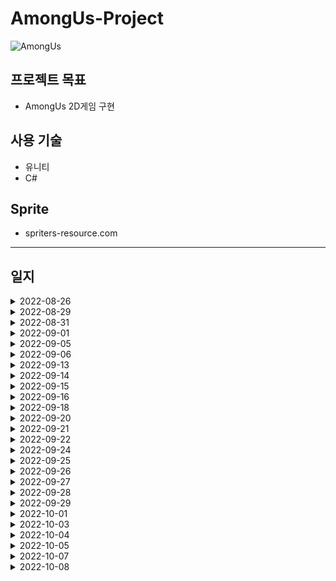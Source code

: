 # AmongUs-Project

![AmongUs](https://user-images.githubusercontent.com/61501112/193694456-c481c254-5c18-45c3-b1b9-a1e92b14f813.jpg)

## 프로젝트 목표
- AmongUs 2D게임 구현

## 사용 기술
- 유니티
- C#

## Sprite
- spriters-resource.com

---

## 일지

<details>
 <summary>2022-08-26</summary>
 
**1. UI setting**
- 해상도 설정 : Canvas Scaler > Scale With Screen Size 설정후 해상도에 맞게 설정
 
 ---
 
</details>
 
<details>
  <summary>2022-08-29</summary>
 
  **1. Quit, Online button 구현**
 
 ---
 
</details>
 
<details>
 <summary>2022-08-31</summary>
 
 **MainMenu 화면에 별, 캐릭터가 자유롭게 움직이도록 구현**
    
 **1. Particle 시스템 구현**
 - Prewarm : 게임이 시작되는 순간에 처음 생성되는 위치부터 파티클을 생성하지 않고 미리 계산하여 파티클을 자연스럽게 배치해주는 역할이다.
 - Emission > Rate over Time : 파티클의 개수 수정 가능.
    
 **2. Shader 그래프 구현**
 - 셰이더 그래프에서 _MainTex라는 이름 사용시 Renderer 계열 컴포넌트에서 사용하는 텍스처들을 자동으로 가져와준다.
 - 오류 : 이름을 _MainTex라고 해도 오류가 났는데, 셰이더그래프에서 이름이랑 Reference도 똑같이 바꿔줘야 한다.
 
 ---
 
</details>
 
<details>
 <summary>2022-09-01</summary>
 
 **1. Online UI 구현**
 - 각 오브젝트들을 정렬할 때 Horizontal Layout Group, Content Size Fitter 컴포넌트를 추가해 구성해주면 정렬이 깔끔히 된다.
 - 하다가 응답없어서 껏다가 키니까 Hierarchy창 다 초기화됨, 저장 프로젝트 파일이 없음...  
 
 ---
 
</details>
 
<details>
 <summary>2022-09-05</summary>
 
 **1. Online UI 구현**
 - 닉네임이 비어있을 때 (흔들림) 애니메이션 구현
    
 **2. Create Room UI 구현**
 - Interactable : 버튼 기능의 활성화/비활성화 기능을 가지며, SetActive 처럼 쓰인다.
 - GetComponentInChildren : 자식 오브젝트의 컴포넌트를 가져온다.
    
 **3. Online & Create Room UI 연결**
 
 ---
 
</details>
 
<details>
 <summary>2022-09-06</summary>
 
 **Mirror & NetWork Settings**
 **1. Network Room Manager** : ( Offline Scene > Game Room Scene > Gameplay Scene ) 처럼 3단 구조로 씬을 관리하면서 네트워크 통신에 도움을 주는 클래스이다.
 - Offline : 게임 네트워크에 접속하지 않은 씬
 - Room Player Prefab : 게임 대기실에 입장한 플레이어의 오브젝트
 ![Scene 구조](https://user-images.githubusercontent.com/61501112/188642700-2486399a-f4ae-4536-aaf0-99e9c6a58ea3.JPG)
 - Room Manager가 Room Player 프리팹을 인스턴스화 해서 플레이어에게 할당해주고 이 오브젝트를 통해 통신하게 되는 구조이다.
 ![Scene 구조1](https://user-images.githubusercontent.com/61501112/188642719-13678821-1355-48e0-a7e2-e12c472e8f3c.JPG)
 - Room Player Prefab : 게임 시작 전 게임대기실에서 플레이어가 서버와 상호작용을하기 위함.
 - Player Prefab : 게임 시작 후 Gameplay Scene에서 서버와 상호작용을 한다.
 
 ---
 
</details>
 
<details>
 <summary>2022-09-13</summary>
 
 1. 다른 플레이어가 접속하는 기능 구현
 2. 게임 룸 구현
 - 썼던 애니메이션을 재활용 하려면 게임 오브젝트 이름이 같아야 한다.
 - 호스트가 방을 나갔을 때 호스트를 다른 클라이언트에 넘겨줘야하는 기능 (호스트 마이그레이션)을 구현해야한다.
 
 ---
 
</details>
 
<details>
 <summary>2022-09-14</summary>
 
 **1. Hierarchy창 다 초기화되는 이유를 찾음. Project만 저장하는게 아니고 Scene도 따로 저장해야 된다.**
 
 **2. Editor에서 재생시킨 object rotation보다 빌드 된 게임에서 object rotation이 더 빠르게 도는 버그를 해결함.**
 - Update() method 내에서 회전력을 주는게 아니고 FixedUpdate()에서 회전력을 줘야 한다.
 - 이유 : Update()는 매 프레임마다 호출하게 되고, FIxedUpdate()는 Fixed Timestep에 설정된 값에 따라 일정한 간격으로 호출하게 된다.   
 그래서 각 CPU에 따라 초당 처리되는 프레임이 많거나 적을 수 있기 때문이다.
 - https://forum.unity.com/threads/rotation-speed-different-in-standalone-build.883579/
 
 ---
 
</details>
 
<details>
 <summary>2022-09-15</summary>
 
 **1. 게임 대기실 캐릭터 조작 및 동기화**
 - 캐릭터에 network transform component 추가 : transform 동기화 기능 컴포넌트
 - Client Authority 체크 : 각 클라이언트에게 동기화 권한 부여
 - Sync Interval : 동기화 반응속도 (값이 작아지면 초당 동기화 회수가 많아져 반응속도는 빨라지지만 그만큼 데이터 소모량이 커진다)
 
 ```
 //Vector3.ClampMagnitude(Vector3 vector, float maxLength);
 //만약 Vector3 값이 (30f, 10f, 3f)이고 maxLength값이 5이면 ClampMagnitude로 인해
 //Vector3 값은 (5f, 5f, 3f)로 바뀌게 된다.
 dir = Vector3.ClampMagnitude(new Vector3(Input.GetAxis("Horizontal"), Input.GetAxis("Vertical"), 0f), 1f);
 ```
 
 ---
 
 </details>
 
 <details>
 <summary>2022-09-16</summary>
 
 **1. 캐릭터 애니메이션**
 - 캐릭터에 network animator component :  animtor 프로퍼티에 Animator 컴포넌트 할당
 - network animator component : 네트워크를 통해 animation 동기화 역할 component
 - 캐릭터 Flip이 안됐던 이유 : Sync Scale 체크해야 됨, LocalScale로 Flip을 했기 때문에
 
 **2. 캐릭터 스폰**
 ```
 //인스턴스화
 Instantiate(GameObject prefab, Vector3 position, Quaternion rotation)
 ```
 
 **3. 다른 클래스 함수 가져오는 방법**
 ```
 //SpawnPositions 클래스의 GetSpawnPosition함수의 반환 Vector3 포지션 값을 가져온다
 Vector3 spawnPos = FindObjectOfType<SpawnPositions>().GetSpawnPosition();
 ```
 
 **4. 애니메이션 add Event 오류**
 **animation event has no function name specified**   
 - 애니메이션에 추가된 event가 설정되어 있지 않아서 생가는 오류 메세지
 
 **5. 캐릭터 충돌**
 - 각 오브젝트마다 Collider추가
 - 캐릭터끼리 충돌 안하게 : Player Layer 추가 > Project Settings 에서 Physics 2D Layer Collision Matrix 에서 플레이어끼리 체크 해제 후 원하는 오브젝트를 Player Layer로 설정
 
 **6. 오브젝트 정렬**
 - Lerp 에 대해 공부하기 (선형보간)
 - Sorting Order에 대해 공부하기
 
 ---
 
 </details>
 
 <details>
 <summary>2022-09-18</summary>
 
 **1. 선형보간(Lerp)을 통한 SortingOrder(Order in Layer)를 완벽히 이해함**
 - SpriteSorter, SortingSprite Scripts에 주석
 ---
 
</details>
 
 <details>
 <summary>2022-09-20</summary>
 
 **1. 캐릭터 입장시 자동 색상 구현**
 - Command Attribute : Mirror API 제공, 클라이언트에서 함수 실행 시 서버에서 함수 동작, **함수이름 앞 Cmd를 접두사로 써야한다.**
 - SyncVar hook 기능 :
 - singleton :
 - 색상 선택 기능 구현 다시학습
 
 **2. 캐릭터 색상 선택 UI 구현**
 - get/set Property : **정보은닉** 목적으로 private 변수를 외부에서 불러오기 위해 쓰인다.
 - 예시 :
 ```
 class Person
 {
  private string age; // field
  public string Age   // property
   {
    get { return age; }
    set { age = value; }
   }
 }
```

 ---
 
</details>

 <details>
 <summary>2022-09-21</summary>
 
 **1. 거리에 따른 상호작용 가능한 오브젝트 셰이더 구현**
 
 **2. 캐릭터 색상 선택 Customize UI 구현**
 
 ps. Scene만 잘 저장하고 불러오면 문제 안된다.   
 
 ---
 
</details>

 <details>
 <summary>2022-09-22</summary>
 
 **1. 색상 선택 UI에서 클라이언트가 접속시 업데이트가 안되는 버그 잡기**
 
 **2. 스폰 위지 Flip 버그 잡기**
 
 ---
 
</details>

 <details>
 <summary>2022-09-24</summary>
 
 **1. 게임 규칙 UI 배치**
 - 스크롤뷰에서 목록이 많이 있으면 Viewport의 Mask 컴포넌트를 꺼서 작업하면 편리함.
 
 ---
 
</details>

<details>
 <summary>2022-09-25</summary>
 
 **1. 중앙 하단 플레이어 인원 Text 구현**
 
 **2. 플레이어 닉네임 표시 구현**
 - 각 캐릭터마다 캔버스를 가지도록 구현
 - OnlineUI의 ```PlayerSettings.nickname = nicknameInputField.text;``` > AmongUsRoomPlayer의 ```CmdSetNickname(string nick)``` > CharacterMover의 nickname으로 전달
 
 **3. 게임 시작 버튼 구현**
 
 ---
 
 </details>
 
 <details>
 <summary>2022-09-26</summary>
 
 **1. 게임 맵 구현**
 - 스프라이트 시퀀스 애니메이션 : 스프라이트 이미지를 교체하는 방식의 애니메이션
 - Weapon, O2, Navigation 맵, 애니메이션 구현
 
 ---
 
</details>

 <details>
 <summary>2022-09-27</summary>
 
 **1. 게임 맵 전체 구현**
 - 스프라이트 시퀀스 애니메이션 : 스프라이트 이미지를 교체하는 방식의 애니메이션
 - Cafeteria, Admin, Medbay, Upper Engine, Lower Engine, Security, Reactor, Electrical , Storage, Communications, Shields, Rocket Engine 맵, 애니메이션 구현
 
 ---
 
</details>

 <details>
 <summary>2022-09-28</summary>
 
 **1. 인게임 플레이어 세팅**
 - Scale : Lobby > 0.5, Ingame > 0.36
 ---
 
</details>
 
<details>
 <summary>2022-09-29</summary>
 
 **1. 플레이어 타입 설정 크루원/임포스터**
 - 인트로에서 텍스트랑 이미지 하나가 안나오는 오류, [SerializeField] 로 Color값을 줬는데 알파가 0으로 Default 였음 개고생
 ---
 
</details>

<details>
 <summary>2022-10-01</summary>
 
 **1. 인트로 닫기**
 
 **2. 플레이어 스폰 위치 설정**
 - 선형보간과 cos, sin으로 배치
 
 **3. 맵 전체 Collider 설정**
 
 **4. 임포스터일 시 서로 플레이어 NicknameText RED로 구현**
 
 ---
 
</details>

<details>
 <summary>2022-10-03</summary>
 
 **1. 인게임 그림자 구현**
 - Composite Shadow Caster 2D Component : 해당 오브젝트의 자식 오브젝트이 가진 Shadow Caster들을 통합해주는 기능 컴포넌트 
 
 ---
 
</details>

<details>
 <summary>2022-10-04</summary>
 
 **1. 임무 UI 구현**

 **2. 인게임 Setting UI 구현**
 
 **3. 인게임 미니맵/현위치 구현**
 - 미니맵을 normalized(정규화)하여 구현
 
 **4. 킬 버튼 구현**
 - 킬의 쿨타임 표시
 - Circle Collider 2D컴포넌트로 킬 범위 설정
 - 킬버튼 클릭 시 시체 표현
 - 시체 애니메이션
 
 ---
 
</details>

<details>
 <summary>2022-10-05</summary>
 
 **1. KILL UI/Animation 구현**
 
 **2. 죽은 크루원 유령으로 만들기**
 - 최신버전 shader alpha값이 따로 빠져나와있어 오류 때문에 color.a 값 변경시 오류로 spriteRenderer.color로 변경
 
 ```
    public void SetVisibility(bool isVisible)
    {
        if (isVisible)
        {
            var color = PlayerColor.GetColor(playerColor);
            
            //color.a = 0f;
            spriteRenderer.color = new Color(1f, 1f, 1f, 1f);

            spriteRenderer.material.SetColor("_PlayerColor", color);
            nicknameText.text = nickname;
        }
        else
        {
            var color = PlayerColor.GetColor(playerColor);

            spriteRenderer.color = new Color(1f, 1f, 1f, 0f);
            spriteRenderer.material.SetColor("_PlayerColor", color);
            nicknameText.text = "";
        }
    }
 ```
 
 ---
 
</details>

<details>
 <summary>2022-10-07</summary>
 
 **1. Light**
 - Shadow Light : 빛이 닿는 영역은 밝게, 아닌 부분은 어둡게
 - Global Light : 어두운 부분을 보이게 해주는 라이트
 - Light Map Light : 빛이 닿는 영역에 있는 캐릭터만 보이게하는 라이트
 
 **2. Ghost Type Light/Collider 구현**
 
 **3. Report UI / Button 구현**
 
 ---
 
</details>

<details>
 <summary>2022-10-08</summary>
 
 **1. Meeing UI 구현**

 ---
 
</details>

